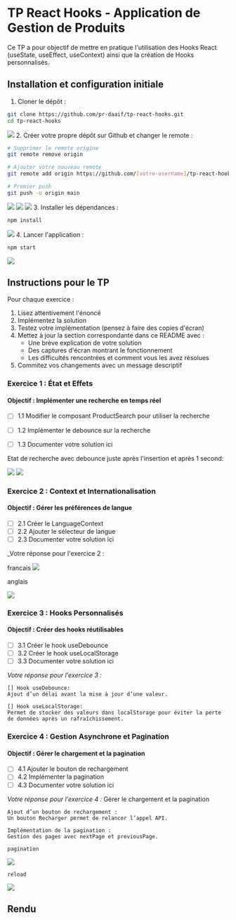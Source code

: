 # TP React Hooks - Application de Gestion de Produits

Ce TP a pour objectif de mettre en pratique l'utilisation des Hooks React (useState, useEffect, useContext) ainsi que la création de Hooks personnalisés.

## Installation et configuration initiale

1. Cloner le dépôt :
```bash
git clone https://github.com/pr-daaif/tp-react-hooks.git
cd tp-react-hooks
```
![](pictures/clone.png)
2. Créer votre propre dépôt sur Github et changer le remote :
```bash
# Supprimer le remote origine
git remote remove origin

# Ajouter votre nouveau remote
git remote add origin https://github.com/[votre-username]/tp-react-hooks.git

# Premier push
git push -u origin main

```
![](pictures/removeOrigine.png)
![](pictures/addRemote.png)
![](pictures/push.png)
3. Installer les dépendances :
```bash
npm install

```
![](pictures/npm-install.png)
4. Lancer l'application :
```bash
npm start

```
![](pictures/start.png)
## Instructions pour le TP

Pour chaque exercice :
1. Lisez attentivement l'énoncé
2. Implémentez la solution
3. Testez votre implémentation (pensez à faire des copies d'écran)
4. Mettez à jour la section correspondante dans ce README avec :
   - Une brève explication de votre solution
   - Des captures d'écran montrant le fonctionnement
   - Les difficultés rencontrées et comment vous les avez résolues
5. Commitez vos changements avec un message descriptif

### Exercice 1 : État et Effets 
#### Objectif : Implémenter une recherche en temps réel

- [ ] 1.1 Modifier le composant ProductSearch pour utiliser la recherche
- [ ] 1.2 Implémenter le debounce sur la recherche
- [ ] 1.3 Documenter votre solution ici


Etat de recherche avec debounce juste après l'insertion et après 1 second: 

![](pictures/before.png)
![](pictures/after.png)


### Exercice 2 : Context et Internationalisation
#### Objectif : Gérer les préférences de langue

- [ ] 2.1 Créer le LanguageContext
- [ ] 2.2 Ajouter le sélecteur de langue
- [ ] 2.3 Documenter votre solution ici

_Votre réponse pour l'exercice 2 :

francais
![](pictures/francais.png)

anglais

![](pictures/anglais.png)
### Exercice 3 : Hooks Personnalisés
#### Objectif : Créer des hooks réutilisables

- [ ] 3.1 Créer le hook useDebounce
- [ ] 3.2 Créer le hook useLocalStorage
- [ ] 3.3 Documenter votre solution ici

_Votre réponse pour l'exercice 3 :_
```
[] Hook useDebounce:
Ajout d’un délai avant la mise à jour d’une valeur.

[] Hook useLocalStorage:
Permet de stocker des valeurs dans localStorage pour éviter la perte de données après un rafraîchissement.
```

### Exercice 4 : Gestion Asynchrone et Pagination
#### Objectif : Gérer le chargement et la pagination

- [ ] 4.1 Ajouter le bouton de rechargement
- [ ] 4.2 Implémenter la pagination
- [ ] 4.3 Documenter votre solution ici

_Votre réponse pour l'exercice 4 :_
Gérer le chargement et la pagination
```
Ajout d’un bouton de rechargement :
Un bouton Recharger permet de relancer l’appel API.

Implémentation de la pagination :
Gestion des pages avec nextPage et previousPage.
```

```
pagination
```
![](pictures/pagination.png)
```
reload
```
![](pictures/reload.png)
## Rendu

